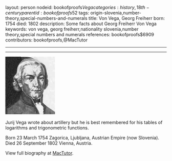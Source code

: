 layout: person
nodeid: bookofproofs$Vega
categories: history,18th-century
parentid: bookofproofs$52
tags: origin-slovenia,number-theory,special-numbers-and-numerals
title: Von Vega, Georg Freiherr
born: 1754
died: 1802
description: Some facts about Georg Freiherr Von Vega
keywords: von vega, georg freiherr,nationality slovenia,number theory,special numbers and numerals
references: bookofproofs$6909
contributors: bookofproofs,@MacTutor

---


---

![Vega.jpg](https://github.com/bookofproofs/bookofproofs.github.io/blob/main/_sources/_assets/images/portraits/Vega.jpg?raw=true)

Jurij Vega wrote about artillery but he is best remembered for his tables of logarithms and trigonometric functions.

Born 23 March 1754 Zagorica, Ljubljana, Austrian Empire (now Slovenia). Died 26 September 1802 Vienna, Austria.


View full biography at [MacTutor](https://mathshistory.st-andrews.ac.uk/Biographies/Vega/).
